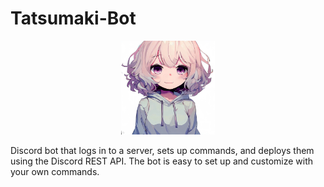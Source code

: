 # Tatsumaki-Bot
<p align="center">
    <img src="assets\tatsumaki.jpg" width=150 >
</p>
Discord bot that logs in to a server, sets up commands, and deploys them using the Discord REST API. The bot is easy to set up and customize with your own commands.